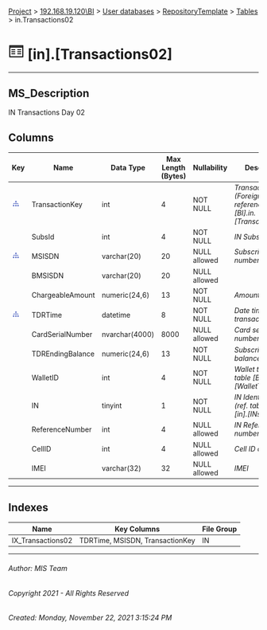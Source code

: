 #### 

[Project](../../../../index.md) > [192.168.19.120\\BI](../../../index.md) > [User databases](../../index.md) > [RepositoryTemplate](../index.md) > [Tables](Tables.md) > in.Transactions02

# ![Tables](../../../../Images/Table32.png) [in].[Transactions02]

---

## <a name="#description"></a>MS_Description

IN Transactions Day 02

## <a name="#columns"></a>Columns

| Key | Name | Data Type | Max Length (Bytes) | Nullability | Description |
|---|---|---|---|---|---|
| [![Indexes IX_Transactions02](../../../../Images/Index.png)](#indexes) | TransactionKey | int | 4 | NOT NULL | _Transaction Key (Foreign Key reference to table [BI].in.[TransactionKeys]_ |
|  | SubsId | int | 4 | NOT NULL | _IN Subscriber ID_ |
| [![Indexes IX_Transactions02](../../../../Images/Index.png)](#indexes) | MSISDN | varchar(20) | 20 | NULL allowed | _Subscriber number_ |
|  | BMSISDN | varchar(20) | 20 | NULL allowed |  |
|  | ChargeableAmount | numeric(24,6) | 13 | NOT NULL | _Amount Charged_ |
| [![Indexes IX_Transactions02](../../../../Images/Index.png)](#indexes) | TDRTime | datetime | 8 | NOT NULL | _Date time of the transactions_ |
|  | CardSerialNumber | nvarchar(4000) | 8000 | NULL allowed | _Card serial number_ |
|  | TDREndingBalance | numeric(24,6) | 13 | NOT NULL | _Subscriber ending balance_ |
|  | WalletID | int | 4 | NOT NULL | _Wallet type ( ref. table [BI].[in].[WalletTypes] )_ |
|  | IN | tinyint | 1 | NOT NULL | _IN Identification (ref. table [BI].[in].[INs] )_ |
|  | ReferenceNumber | int | 4 | NULL allowed | _IN Reference number_ |
|  | CellID | int | 4 | NULL allowed | _Cell ID of the Call_ |
|  | IMEI | varchar(32) | 32 | NULL allowed | _IMEI_ |


---

## <a name="#indexes"></a>Indexes

| Name | Key Columns | File Group |
|---|---|---|
| IX_Transactions02 | TDRTime, MSISDN, TransactionKey | IN |


---

###### Author:  MIS Team

###### Copyright 2021 - All Rights Reserved

###### Created: Monday, November 22, 2021 3:15:24 PM

